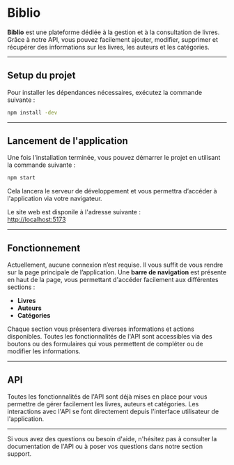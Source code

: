 
# Biblio

**Biblio** est une plateforme dédiée à la gestion et à la consultation de livres. Grâce à notre API, vous pouvez facilement ajouter, modifier, supprimer et récupérer des informations sur les livres, les auteurs et les catégories.

---

## Setup du projet

Pour installer les dépendances nécessaires, exécutez la commande suivante :

```bash
npm install -dev
```

---

## Lancement de l'application

Une fois l'installation terminée, vous pouvez démarrer le projet en utilisant la commande suivante :

```bash
npm start
```

Cela lancera le serveur de développement et vous permettra d’accéder à l'application via votre navigateur.

Le site web est disponile à l'adresse suivante :  
   [http://localhost:5173](http://localhost:5173)

---


## Fonctionnement

Actuellement, aucune connexion n’est requise. Il vous suffit de vous rendre sur la page principale de l’application. Une **barre de navigation** est présente en haut de la page, vous permettant d'accéder facilement aux différentes sections :

- **Livres**
- **Auteurs**
- **Catégories**

Chaque section vous présentera diverses informations et actions disponibles. Toutes les fonctionnalités de l'API sont accessibles via des boutons ou des formulaires qui vous permettent de compléter ou de modifier les informations.

---

## API

Toutes les fonctionnalités de l'API sont déjà mises en place pour vous permettre de gérer facilement les livres, auteurs et catégories. Les interactions avec l'API se font directement depuis l'interface utilisateur de l'application.

---

Si vous avez des questions ou besoin d'aide, n'hésitez pas à consulter la documentation de l'API ou à poser vos questions dans notre section support.

